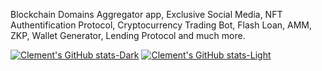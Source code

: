 Blockchain Domains Aggregator app, Exclusive Social Media, NFT Authentification Protocol, Cryptocurrency Trading Bot, Flash Loan, AMM, ZKP, Wallet Generator, Lending Protocol and much more.

[![Clement's GitHub stats-Dark](https://github-readme-stats.vercel.app/api?username=clementroure&show_icons=true&theme=dark#gh-dark-mode-only)](https://github.com/clementroure/github-readme-stats#gh-dark-mode-only)
[![Clement's GitHub stats-Light](https://github-readme-stats.vercel.app/api?username=clementroure&show_icons=true&theme=default#gh-light-mode-only)](https://github.com/clementroure/github-readme-stats#gh-light-mode-only)
